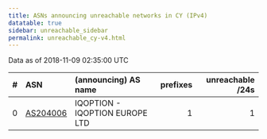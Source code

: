 ```yaml
---
title: ASNs announcing unreachable networks in CY (IPv4)
datatable: true
sidebar: unreachable_sidebar
permalink: unreachable_cy-v4.html
---
```


Data as of 2018-11-09 02:35:00 UTC


<div class="datatable-begin"></div>

|   # | ASN                                      | (announcing) AS name           |   prefixes |   unreachable /24s |
|----:|:-----------------------------------------|:-------------------------------|-----------:|-------------------:|
|   0 | [AS204006](unreachable_AS204006-v4.html) | IQOPTION - IQOPTION EUROPE LTD |          1 |                  1 |

<div class="datatable-end"></div>